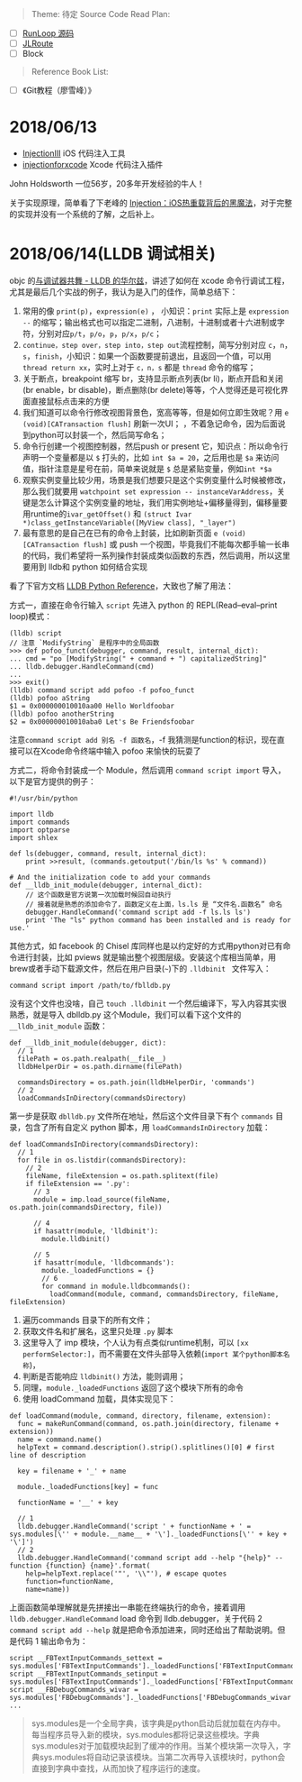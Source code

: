 > Theme: 待定 
> Source Code Read Plan:
- [ ] [RunLoop 源码]()
- [ ] [JLRoute](https://github.com/joeldev/JLRoutes)
- [ ] Block
> Reference Book List:
- [ ] 《Git教程（廖雪峰）》

# 2018/06/13
* [InjectionIII](https://github.com/johnno1962/InjectionIII) iOS 代码注入工具
* [injectionforxcode](https://github.com/johnno1962/injectionforxcode) Xcode 代码注入插件

John Holdsworth 一位56岁，20多年开发经验的牛人！

关于实现原理，简单看了下老峰的 [Injection：iOS热重载背后的黑魔法](https://mp.weixin.qq.com/s/hFnHdOP6pmIwzZck-zXE8g)，对于完整的实现并没有一个系统的了解，之后补上。

# 2018/06/14(LLDB 调试相关)
objc 的[与调试器共舞 - LLDB 的华尔兹](https://www.objccn.io/issue-19-2/)，讲述了如何在 xcode 命令行调试工程，尤其是最后几个实战的例子，我认为是入门的佳作，简单总结下：
1. 常用的像 `print(p)`，`expression(e)` ， 小知识：`print` 实际上是 `expression --` 的缩写；输出格式也可以指定二进制，八进制，十进制或者十六进制或字符，分别对应`p/t`，`p/o`，`p`，`p/x`，`p/c`；
2. `continue，step over，step into，step out`流程控制，简写分别对应 `c`，`n`，`s`，`finish`，小知识：如果一个函数要提前退出，且返回一个值，可以用 `thread return xx`，实时上对于 `c，n，s` 都是 `thread` 命令的缩写； 
3. 关于断点，breakpoint 缩写 br，支持显示断点列表(br li)，断点开启和关闭(br enable，br disable)，断点删除(br delete)等等，个人觉得还是可视化界面直接鼠标点击来的方便
4. 我们知道可以命令行修改视图背景色，宽高等等，但是如何立即生效呢？用 `e (void)[CATransaction flush]` 刷新一次UI； ，不着急记命令，因为后面说到python可以封装一个，然后简写命名；
5. 命令行创建一个视图控制器，然后push or present 它，知识点：所以命令行声明一个变量都是以 `$` 打头的，比如 `int $a = 20`，之后用也是 `$a` 来访问值，指针注意是星号在前，简单来说就是 `$` 总是紧贴变量，例如`int *$a`
6. 观察实例变量比较少用，场景是我们想要只是这个实例变量什么时候被修改，那么我们就要用 `watchpoint set expression -- instanceVarAddress`，关键是怎么计算这个实例变量的地址，我们用实例地址+偏移量得到，偏移量要用runtime的`ivar_getOffset()` 和 `(struct Ivar *)class_getInstanceVariable([MyView class], "_layer")` 
7. 最有意思的是自己在已有的命令上封装，比如刷新页面 `e (void)[CATransaction flush]` 或 push 一个视图，毕竟我们不能每次都手输一长串的代码，我们希望将一系列操作封装成类似函数的东西，然后调用，所以这里要用到 lldb和 python 如何结合实现

看了下官方文档 [LLDB Python Reference](http://lldb.llvm.org/python-reference.html)，大致也了解了用法：

方式一，直接在命令行输入 `script` 先进入 python 的 REPL(Read–eval–print loop)模式：

```
(lldb) script
// 注意 `ModifyString` 是程序中的全局函数
>>> def pofoo_funct(debugger, command, result, internal_dict):
...	cmd = "po [ModifyString(" + command + ") capitalizedString]"
...	lldb.debugger.HandleCommand(cmd)
... 
>>> exit()
(lldb) command script add pofoo -f pofoo_funct 
(lldb) pofoo aString
$1 = 0x000000010010aa00 Hello Worldfoobar
(lldb) pofoo anotherString
$2 = 0x000000010010aba0 Let's Be Friendsfoobar
```

注意`command script add 别名 -f 函数名`，-f 我猜测是function的标识，现在直接可以在Xcode命令终端中输入 pofoo 来愉快的玩耍了

方式二，将命令封装成一个 Module，然后调用 `command script import` 导入，以下是官方提供的例子：

```
#!/usr/bin/python

import lldb
import commands
import optparse
import shlex

def ls(debugger, command, result, internal_dict):
    print >>result, (commands.getoutput('/bin/ls %s' % command))

# And the initialization code to add your commands 
def __lldb_init_module(debugger, internal_dict):
    // 这个函数是官方说第一次加载时候回自动执行
    // 接着就是熟悉的添加命令了，函数定义在上面，ls.ls 是 “文件名.函数名” 命名
    debugger.HandleCommand('command script add -f ls.ls ls')
    print 'The "ls" python command has been installed and is ready for use.'
```

其他方式，如 facebook 的 Chisel 库同样也是以约定好的方式用python对已有命令进行封装，比如 pviews 就是输出整个视图层级。安装这个库相当简单，用brew或者手动下载源文件，然后在用户目录(`~`)下的 `.lldbinit ` 文件写入：

```
command script import /path/to/fblldb.py 
```

没有这个文件也没啥，自己 `touch .lldbinit` 一个然后编译下，写入内容其实很熟悉，就是导入 dblldb.py 这个Module，我们可以看下这个文件的 `__lldb_init_module` 函数：

```
def __lldb_init_module(debugger, dict):
  // 1
  filePath = os.path.realpath(__file__)
  lldbHelperDir = os.path.dirname(filePath)

  commandsDirectory = os.path.join(lldbHelperDir, 'commands')
  // 2
  loadCommandsInDirectory(commandsDirectory)
```

第一步是获取 `dblldb.py` 文件所在地址，然后这个文件目录下有个 `commands` 目录，包含了所有自定义 python 脚本，用 `loadCommandsInDirectory` 加载：

```
def loadCommandsInDirectory(commandsDirectory):
  // 1
  for file in os.listdir(commandsDirectory):
    // 2
    fileName, fileExtension = os.path.splitext(file)
    if fileExtension == '.py':
      // 3
      module = imp.load_source(fileName, os.path.join(commandsDirectory, file))
  
      // 4
      if hasattr(module, 'lldbinit'):
        module.lldbinit()
      
      // 5
      if hasattr(module, 'lldbcommands'):
        module._loadedFunctions = {}
        // 6
        for command in module.lldbcommands():
          loadCommand(module, command, commandsDirectory, fileName, fileExtension)
```

1. 遍历commands 目录下的所有文件；
2. 获取文件名和扩展名，这里只处理 `.py` 脚本
3. 这里导入了 imp 模块，个人认为有点类似runtime机制，可以 `[xx performSelector:]`，而不需要在文件头部导入依赖(`import 某个python脚本名称`)，
4. 判断是否能响应 `lldbinit()` 方法，能则调用；
5. 同理，`module._loadedFunctions` 返回了这个模块下所有的命令
6. 使用 loadCommand 加载，具体实现见下：

```
def loadCommand(module, command, directory, filename, extension):
  func = makeRunCommand(command, os.path.join(directory, filename + extension))
  name = command.name()
  helpText = command.description().strip().splitlines()[0] # first line of description

  key = filename + '_' + name

  module._loadedFunctions[key] = func

  functionName = '__' + key

  // 1
  lldb.debugger.HandleCommand('script ' + functionName + ' = sys.modules[\'' + module.__name__ + '\']._loadedFunctions[\'' + key + '\']')
  // 2
  lldb.debugger.HandleCommand('command script add --help "{help}" --function {function} {name}'.format(
    help=helpText.replace('"', '\\"'), # escape quotes
    function=functionName,
    name=name))
```

上面函数简单理解就是先拼接出一串能在终端执行的命令，接着调用`lldb.debugger.HandleCommand` load 命令到 lldb.debugger，关于代码 2 `command script add --help` 就是把命令添加进来，同时还给出了帮助说明。但是代码 1 输出命令为：

```
script __FBTextInputCommands_settext = sys.modules['FBTextInputCommands']._loadedFunctions['FBTextInputCommands_settext']
script __FBTextInputCommands_setinput = sys.modules['FBTextInputCommands']._loadedFunctions['FBTextInputCommands_setinput']
script __FBDebugCommands_wivar = sys.modules['FBDebugCommands']._loadedFunctions['FBDebugCommands_wivar']
...
```

> sys.modules是一个全局字典，该字典是python启动后就加载在内存中。每当程序员导入新的模块，sys.modules都将记录这些模块。字典sys.modules对于加载模块起到了缓冲的作用。当某个模块第一次导入，字典sys.modules将自动记录该模块。当第二次再导入该模块时，python会直接到字典中查找，从而加快了程序运行的速度。